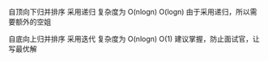 自顶向下归并排序 采用递归 复杂度为 O(nlogn) O(logn)
由于采用递归，所以需要额外的空姐

自底向上归并排序 采用迭代  复杂度为 O(nlogn) O(1)
建议掌握，防止面试官，让写最优解